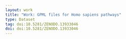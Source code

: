 ```yaml
---
layout: work
title: "Work: GPML files for Homo sapiens pathways"
type: Dataset
tag: doi:10.5281/ZENODO.13933046
doi: doi:10.5281/ZENODO.13933046
---
```

